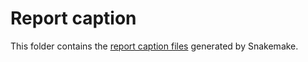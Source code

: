 # Report caption

This folder contains the [report caption files](https://snakemake.readthedocs.io/en/stable/snakefiles/reporting.html#snakefiles-reports) generated by Snakemake.

